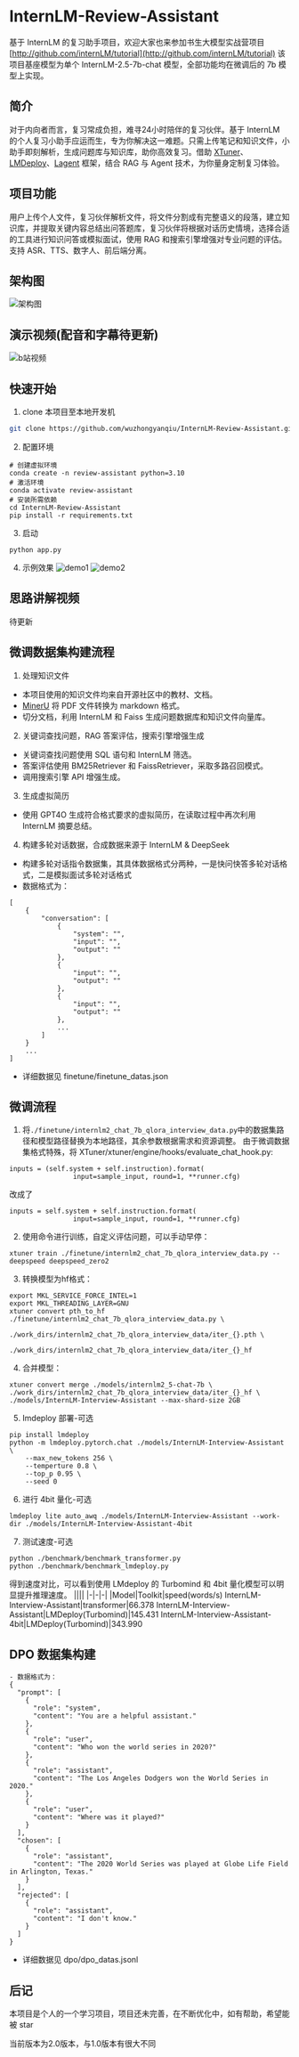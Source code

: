# InternLM-Review-Assistant
基于 InternLM 的复习助手项目，欢迎大家也来参加书生大模型实战营项目[http://github.com/internLM/tutorial](http://github.com/internLM/tutorial)
该项目基座模型为单个 InternLM-2.5-7b-chat 模型，全部功能均在微调后的 7b 模型上实现。

## 简介
对于内向者而言，复习常成负担，难寻24小时陪伴的复习伙伴。基于 InternLM 的个人复习小助手应运而生，专为你解决这一难题。只需上传笔记和知识文件，小助手即刻解析，生成问题库与知识库，助你高效复习。借助 [XTuner](https://github.com/InternLM/xtuner)、[LMDeploy](https://github.com/InternLM/lmdeploy)、[Lagent](https://github.com/InternLM/lagent) 框架，结合 RAG 与 Agent 技术，为你量身定制复习体验。

## 项目功能
用户上传个人文件，复习伙伴解析文件，将文件分割成有完整语义的段落，建立知识库，并提取关键内容总结出问答题库，复习伙伴将根据对话历史情境，选择合适的工具进行知识问答或模拟面试，使用 RAG 和搜索引擎增强对专业问题的评估。支持 ASR、TTS、数字人、前后端分离。

## 架构图

![架构图](./assets/architecture_diagram.jpeg)

## 演示视频(配音和字幕待更新)
![b站视频](./assets/demonstrate.gif)
## 快速开始
1. clone 本项目至本地开发机
```bash
git clone https://github.com/wuzhongyanqiu/InternLM-Review-Assistant.git
```

2. 配置环境
```
# 创建虚拟环境
conda create -n review-assistant python=3.10
# 激活环境
conda activate review-assistant
# 安装所需依赖
cd InternLM-Review-Assistant
pip install -r requirements.txt
```

3. 启动
```
python app.py
```

4. 示例效果
![demo1](./assets/demo1.png)
![demo2](./assets/demo2.png)

## 思路讲解视频
待更新
## 微调数据集构建流程

1. 处理知识文件
- 本项目使用的知识文件均来自开源社区中的教材、文档。
- [MinerU](https://github.com/opendatalab/MinerU) 将 PDF 文件转换为 markdown 格式。
- 切分文档，利用 InternLM 和 Faiss 生成问题数据库和知识文件向量库。

2. 关键词查找问题，RAG 答案评估，搜索引擎增强生成
- 关键词查找问题使用 SQL 语句和 InternLM 筛选。
- 答案评估使用 BM25Retriever 和 FaissRetriever，采取多路召回模式。
- 调用搜索引擎 API 增强生成。

3. 生成虚拟简历
- 使用 GPT4O 生成符合格式要求的虚拟简历，在读取过程中再次利用 InternLM 摘要总结。

4. 构建多轮对话数据，合成数据来源于 InternLM & DeepSeek
- 构建多轮对话指令数据集，其具体数据格式分两种，一是快问快答多轮对话格式，二是模拟面试多轮对话格式
- 数据格式为：
```
[
    {
        "conversation": [
            {
                "system": "",
                "input": "",
                "output": ""
            },
            {
                "input": "",
                "output": ""
            },
            {
                "input": "",
                "output": ""
            },
            ...
        ]
    }
    ...
]
```
- 详细数据见 finetune/finetune_datas.json

## 微调流程
1. 将`./finetune/internlm2_chat_7b_qlora_interview_data.py`中的数据集路径和模型路径替换为本地路径，其余参数根据需求和资源调整。
由于微调数据集格式特殊，将 XTuner/xtuner/engine/hooks/evaluate_chat_hook.py:
```
inputs = (self.system + self.instruction).format(
                input=sample_input, round=1, **runner.cfg)
```
改成了
```
inputs = self.system + self.instruction.format(
                input=sample_input, round=1, **runner.cfg)
```
2. 使用命令进行训练，自定义评估问题，可以手动早停：
```
xtuner train ./finetune/internlm2_chat_7b_qlora_interview_data.py --deepspeed deepspeed_zero2
```
3. 转换模型为hf格式：
```
export MKL_SERVICE_FORCE_INTEL=1
export MKL_THREADING_LAYER=GNU
xtuner convert pth_to_hf ./finetune/internlm2_chat_7b_qlora_interview_data.py \
                         ./work_dirs/internlm2_chat_7b_qlora_interview_data/iter_{}.pth \
                         ./work_dirs/internlm2_chat_7b_qlora_interview_data/iter_{}_hf
```
4. 合并模型：
```
xtuner convert merge ./models/internlm2_5-chat-7b \
./work_dirs/internlm2_chat_7b_qlora_interview_data/iter_{}_hf \
./models/InternLM-Interview-Assistant --max-shard-size 2GB
```
5. Imdeploy 部署-可选
```
pip install lmdeploy
python -m lmdeploy.pytorch.chat ./models/InternLM-Interview-Assistant  \
    --max_new_tokens 256 \
    --temperture 0.8 \
    --top_p 0.95 \
    --seed 0
```
6. 进行 4bit 量化-可选
```
lmdeploy lite auto_awq ./models/InternLM-Interview-Assistant --work-dir ./models/InternLM-Interview-Assistant-4bit
```
7. 测试速度-可选
```
python ./benchmark/benchmark_transformer.py
python ./benchmark/benchmark_lmdeploy.py 
```
得到速度对比，可以看到使用 LMdeploy 的 Turbomind 和 4bit 量化模型可以明显提升推理速度。
||||
|-|-|-|
|Model|Toolkit|speed(words/s)
InternLM-Interview-Assistant|transformer|66.378
InternLM-Interview-Assistant|LMDeploy(Turbomind)|145.431
InternLM-Interview-Assistant-4bit|LMDeploy(Turbomind)|343.990

## DPO 数据集构建
```
- 数据格式为：
{
  "prompt": [
    {
      "role": "system",
      "content": "You are a helpful assistant."
    },
    {
      "role": "user",
      "content": "Who won the world series in 2020?"
    },
    {
      "role": "assistant",
      "content": "The Los Angeles Dodgers won the World Series in 2020."
    },
    {
      "role": "user",
      "content": "Where was it played?"
    }
  ],
  "chosen": [
    {
      "role": "assistant",
      "content": "The 2020 World Series was played at Globe Life Field in Arlington, Texas."
    }
  ],
  "rejected": [
    {
      "role": "assistant",
      "content": "I don't know."
    }
  ]
}
```
- 详细数据见 dpo/dpo_datas.jsonl

## 后记
本项目是个人的一个学习项目，项目还未完善，在不断优化中，如有帮助，希望能被 star

当前版本为2.0版本，与1.0版本有很大不同
